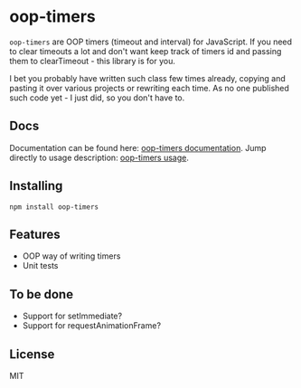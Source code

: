 # oop-timers

`oop-timers` are OOP timers (timeout and interval) for JavaScript. If you need to clear timeouts a lot and don't want
keep track of timers id and passing them to clearTimeout - this library is for you.

I bet you probably have written such class few times already, copying and pasting it over various projects or rewriting
each time. As no one published such code yet - I just did, so you don't have to.

## Docs

Documentation can be found here: [oop-timers documentation](https://dzek69.github.io/oop-timers).
Jump directly to usage description: [oop-timers usage](https://dzek69.github.io/oop-timers/tutorial-Usage.html).

## Installing

`npm install oop-timers`

## Features

- OOP way of writing timers
- Unit tests

## To be done

- Support for setImmediate?
- Support for requestAnimationFrame?

## License

MIT
